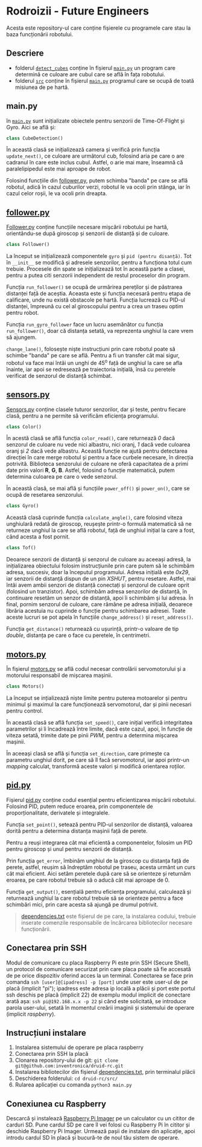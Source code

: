# Rodroizii - Future Engineers

Acesta este repository-ul care conține fișierele cu programele care stau la baza funcționării robotului.

## Descriere

* folderul [`detect_cubes`](../master/src/detect_cubes) conține în fișierul [`main.py`](../master/src/detect_cubes/main.py) un program care determină ce culoare are cubul care se află în fața robotului.
* folderul [`src`](../master/src) conține în fișierul [`main.py`](../master/src/main.py) programul care se ocupă de toată misiunea de pe hartă.

## main.py

în [`main.py`](../master/src/main.py) sunt inițializate obiectele pentru senzorii de Time-Of-Flight și Gyro. Aici se află și:
```python
class CubeDetection()
```
În această clasă se inițializează camera și verifică prin funcția `update_next()`, ce culoare are următorul cub, folosind aria pe care o are cadranul în care este inclus cubul. Astfel, o arie mai mare, înseamnă că paralelipipedul este mai aproape de robot.

Folosind funcțiile din [follower.py](../master/src/follower.py), putem schimba "banda" pe care se află robotul, adică în cazul cuburilor verzi, robotul le va ocoli prin stânga, iar în cazul celor roșii, le va ocoli prin dreapta. 


## [follower.py](../master/src/follower.py)

[Follower.py](../master/src/follower.py) conține funcțiile necesare mișcării robotului pe hartă, orientându-se după giroscop și senzorii de distanță și de culoare. 

```python
class Follower()
```
La început se inițializează componentele `gyro` și `pid (pentru disanță)`. Tot în `__init__` se modifică și adresele senzorilor, pentru a funcționa totul cum trebuie. Procesele din spate se inițializează tot în această parte a clasei, pentru a putea citi senzorii independent de restul proceselor din program.

Funcția `run_follower()` se ocupă de urmărirea pereților și de păstrarea distanței față de aceștia. Aceasta este și funcția necesară pentru etapa de calificare, unde nu există obstacole pe hartă. Funcția lucrează cu PID-ul distanței, împreună cu cel al giroscopului pentru a crea un traseu optim pentru robot.

Funcția `run_gyro_follower` face un lucru asemănător cu funcția `run_follower()`, doar că distanța setată, va reprezenta unghiul la care vrem să ajungem.

`change_lane()`, folosește niște instrucțiuni prin care robotul poate să schimbe "banda" pe care se află. Pentru a fi un transfer cât mai sigur, robotul va face mai întâi un unghi de 45<sup>o</sup> față de unghiul la care se afla înainte, iar apoi se redresează pe traiectoria inițială, însă cu peretele verificat de senzorul de distanță schimbat.

## [sensors.py](../master/src/sensors.py)

[Sensors.py](../master/src/sensors.py) conține clasele tuturor senzorilor, dar și teste, pentru fiecare clasă, pentru a ne permite să verificăm eficiența programului.

```python
class Color()
```
În acestă clasă se află funcția `color_read()`, care returnează _0_ dacă senzorul de culoare nu vede nici albastru, nici oranj, _1_ dacă vede culoarea oranj și _2_ dacă vede albastru. Această funcție ne ajută pentru detectarea direcției în care merge robotul și pentru a face curbele necesare, în direcția potrivită.
Biblioteca senzorului de culoare ne oferă capacitatea de a primi date prin valori **R**, **G**, **B**. Astfel, folosind o funcție matematică, putem determina culoarea pe care o vede senzorul.

În această clasă, se mai află și funcțiile `power_off()` și `power_on()`, care se ocupă de resetarea senzorului.

```python
class Gyro()
```
Această clasă cuprinde funcția `calculate_angle()`, care folosind viteza unghiulară redată de giroscop, reușește printr-o formulă matematică să ne returneze unghiul la care se află robotul, față de unghiul inițial la care a fost, când acesta a fost pornit.

```python
class Tof()
```
Deoarece senzorii de distanță și senzorul de culoare au aceeași adresă, la inițializarea obiectului folosim instrucțiunile prin care putem să le schimbăm adresa, succesiv, doar la începutul programului. Adresa inițială este _0x29_, iar senzorii de distanță dispun de un pin _XSHUT_, pentru resetare. Astfel, mai întâi avem ambii senzori de distanță conectați și senzorul de culoare oprit (folosind un tranzistor). Apoi, schimbăm adresa senzorilor de distanță, în continuare resetăm un senzor de distanță, apoi îi schimbăm și lui adresa. În final, pornim senzorul de culoare, care rămâne pe adresa inițială, deoarece librăria acestuia nu cuprinde o funcție pentru schimbarea adresei. Toate aceste lucruri se pot apela în funcțiile `change_address()` și `reset_address()`.

Funcția `get_distance()` returnează cu ușurință, printr-o valoare de tip _double_, distanța pe care o face cu peretele, în centrimetri.

## [motors.py](../master/src/motors.py)
În fișierul [motors.py](../master/src/motors.py) se află codul necesar controlării servomotorului și a motorului responsabil de mișcarea mașinii.
```python
class Motors()
```
La început se ințializează niște limite pentru puterea motoarelor și pentru minimul și maximul la care funcționează servomotorul, dar și pinii necesari pentru control.

În această clasă se află funcția `set_speed()`, care inițial verifică integritatea parametrilor și îi încadrează între limite, dacă este cazul, apoi, în funcție de viteza setată, trimite date pe pinii _PWM_, pentru a determina mișcarea mașinii.

În aceeași clasă se află și funcția `set_direction`, care primește ca parametru unghiul dorit, pe care să îl facă servomotorul, iar apoi printr-un _mapping_ calculat, transformă aceste valori și modifică orientarea roților.
## [pid.py](../master/src/pid.py)
Fișierul [pid.py](../master/src/pid.py) conține codul esențial pentru eficientizarea mișcării robotului. 
Folosind PID, putem reduce eroarea, prin componentele de proporționalitate, derivatele și integralele.

Funcția `set_point()`, setează pentru PID-ul senzorilor de distanță, valoarea dorită pentru a determina distanța mașinii față de perete.

Pentru a reuși integrarea cât mai eficientă a componentelor, folosim un PID pentru giroscop și unul pentru senzorii de distanță. 

Prin funcția `get_error`, îmbinăm unghiul de la giroscop cu distanța față de perete, astfel, reușim să îndreptăm robotul pe traseu, acesta urmânt un curs cât mai eficient. Aici setăm peretele după care să se orienteze și returnăm eroarea, pe care robotul trebuie să o aducă cât mai aproape de 0.

Funcția `get_output()`, esențială pentru eficiența programului, calculează și returnează unghiul la care robotul trebuie să se orienteze pentru a face schimbări mici, prin care acesta să ajungă pe drumul potrivit.

> [dependencies.txt](../master/dependencies.txt) este fișierul de pe care, la instalarea codului, trebuie inserate comenzile responsabile de încărcarea bibliotecilor necesare funcționării.

## Conectarea prin SSH

Modul de comunicare cu placa Raspberry Pi este prin SSH (Secure Shell), un protocol de comunicare securizat prin care placa poate să fie accesată de pe orice dispozitiv oferind acces la un terminal. Conectarea se face prin comanda `ssh [user]@[ipadress] -p [port]` unde user este user-ul de pe placă (implicit "pi"); ipadress este adresa ip locală a plăcii și port este portul ssh deschis pe placă (implicit 22) de exemplu modul implicit de conectare arată așa: `ssh pi@192.168.x.x -p 22` și când este solicitată, se introduce parola user-ului, setată în momentul creării imaginii și sistemului de operare (implicit _raspberry_). 

## Instrucțiuni instalare 

1. Instalarea sistemului de operare pe placa raspberry
2. Conectarea prin SSH la placă
3. Clonarea repository-ului de git: `git clone git@github.com:inventronica/druid-rc.git` 
4. Instalarea bibliotecilor din fișierul [dependencies.txt](../master/dependencies.txt), prin terminalul plăcii
5. Deschiderea folderului: `cd druid-rc/src/`
6. Rularea aplicației cu comanda `python3 main.py`


## Conexiunea cu Raspberry 

Descarcă și instalează [Raspberry Pi Imager](https://www.raspberrypi.com/software) pe un calculator cu un cititor de carduri SD. Pune cardul SD pe care îl vei folosi cu Raspberry Pi în cititor și deschide Raspberry Pi Imager. Urmează pașii de instalare din aplicație, apoi introdu cardul SD în placă și bucură-te de noul tău sistem de operare.



